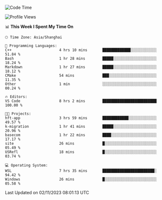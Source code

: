 <!--START_SECTION:waka-->
![Code Time](http://img.shields.io/badge/Code%20Time-1%2C333%20hrs%205%20mins-blue)

![Profile Views](http://img.shields.io/badge/Profile%20Views-0-blue)

📊 **This Week I Spent My Time On** 

```text
🕑︎ Time Zone: Asia/Shanghai

💬 Programming Languages: 
C++                      4 hrs 10 mins       █████████████░░░░░░░░░░░░   51.84 % 
Bash                     1 hr 28 mins        █████░░░░░░░░░░░░░░░░░░░░   18.24 % 
Markdown                 1 hr 27 mins        █████░░░░░░░░░░░░░░░░░░░░   18.12 % 
CMake                    54 mins             ███░░░░░░░░░░░░░░░░░░░░░░   11.35 % 
Other                    1 min               ░░░░░░░░░░░░░░░░░░░░░░░░░   00.24 % 

🔥 Editors: 
VS Code                  8 hrs 2 mins        █████████████████████████   100.00 % 

🐱‍💻 Projects: 
hft-app                  3 hrs 59 mins       ████████████░░░░░░░░░░░░░   49.57 % 
k-migration              1 hr 41 mins        █████░░░░░░░░░░░░░░░░░░░░   20.96 % 
basecom                  1 hr 22 mins        ████░░░░░░░░░░░░░░░░░░░░░   17.17 % 
site                     26 mins             █░░░░░░░░░░░░░░░░░░░░░░░░   05.49 % 
USRefl                   18 mins             █░░░░░░░░░░░░░░░░░░░░░░░░   03.74 % 

💻 Operating System: 
WSL                      7 hrs 35 mins       ████████████████████████░   94.42 % 
Windows                  26 mins             █░░░░░░░░░░░░░░░░░░░░░░░░   05.58 % 
```


 Last Updated on 02/11/2023 08:01:13 UTC
<!--END_SECTION:waka-->